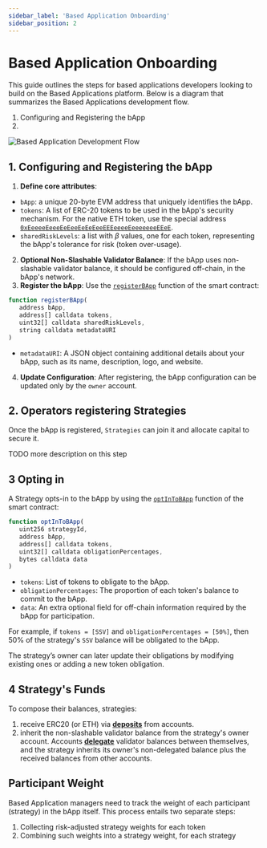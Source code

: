 ```yaml
---
sidebar_label: 'Based Application Onboarding'
sidebar_position: 2
--- 
```

 

# Based Application Onboarding

This guide outlines the steps for based applications developers looking to build on the Based Applications platform. Below is a diagram that summarizes the Based Applications development flow.

1. Configuring and Registering the bApp
2. 

![Based Application Development Flow](/img/based-apps-developer-flow.png)
<!-- ## 0. Developing a Based Application Middleware smart contract

The `BAppManager` smart contract developed by SSV Labs accepts registrations of BApps that implement a specific interface. This is outlined [in this dedicated page](./smart-contracts/based-app-middleware-example.md), that also provides a simple example. -->


## 1. Configuring and Registering the bApp

1. **Define core attributes**:
- `bApp`: a unique 20-byte EVM address that uniquely identifies the bApp.
- `tokens`:  A list of ERC-20 tokens to be used in the bApp's security mechanism. For the native ETH token, use the special address [`0xEeeeeEeeeEeEeeEeEeEeeEEEeeeeEeeeeeeeEEeE`](https://github.com/ssvlabs/based-applications/blob/main/src/BasedAppManager.sol#L62).
- `sharedRiskLevels`: a list with $\beta$ values, one for each token, representing the bApp's tolerance for risk (token over-usage).
2. **Optional Non-Slashable Validator Balance**: If the bApp uses non-slashable validator balance, it should be configured off-chain, in the bApp's network.
3. **Register the bApp**: Use the [`registerBApp`](./smart-contracts/BasedAppManager#registerbappbapp-tokens-sharedrisklevels-metadatauri) function of the smart contract:
```javascript
function registerBApp(
   address bApp,
   address[] calldata tokens,
   uint32[] calldata sharedRiskLevels,
   string calldata metadataURI
)
```
- `metadataURI`: A JSON object containing additional details about your bApp, such as its name, description, logo, and website.
4. **Update Configuration**: After registering, the bApp configuration can be updated only by the `owner` account.

## 2. Operators registering Strategies

Once the bApp is registered, `Strategies` can join it and allocate capital to secure it.

TODO more description on this step

## 3 Opting in

A Strategy opts-in to the bApp by using the [`optInToBApp`](./smart-contracts/BasedAppManager#optintobappstrategyid-bapp-tokens-obligationpercentages-data) function of the smart contract:
```javascript
function optInToBApp(
   uint256 strategyId,
   address bApp,
   address[] calldata tokens,
   uint32[] calldata obligationPercentages,
   bytes calldata data
)
```
- `tokens`: List of tokens to obligate to the bApp.
- `obligationPercentages`: The proportion of each token's balance to commit to the bApp.
- `data`: An extra optional field for off-chain information required by the bApp for participation.

For example, if `tokens = [SSV]` and `obligationPercentages = [50%]`, then 50% of the strategy's `SSV` balance will be obligated to the bApp.

The strategy’s owner can later update their obligations by modifying existing ones or adding a new token obligation.

## 4 Strategy's Funds

To compose their balances, strategies:
1. receive ERC20 (or ETH) via [**deposits**](https://github.com/ssvlabs/based-applications/blob/main/src/BasedAppManager.sol#L376) from accounts.
2. inherit the non-slashable validator balance from the strategy's owner account. Accounts [**delegate**](https://github.com/ssvlabs/based-applications/blob/main/src/BasedAppManager.sol#L201) validator balances between themselves, and the strategy inherits its owner's non-delegated balance plus the received balances from other accounts.

## Participant Weight

Based Application managers need to track the weight of each participant (strategy) in the bApp itself. This process entails two separate steps:

1. Collecting risk-adjusted strategy weights for each token
2. Combining such weights into a strategy weight, for each strategy
